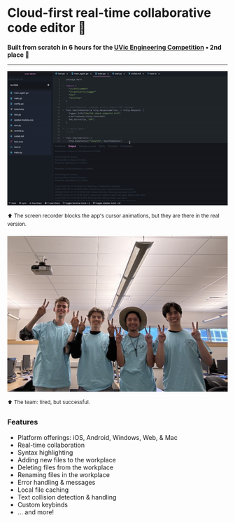 # Cloud-first real-time collaborative code editor 🚀

**Built from scratch in 6 hours for the [UVic Engineering Competition](https://onlineacademiccommunity.uvic.ca/ess/university-of-victoria-engineering-competition/) • 2nd place 🥈**

---

![demo](https://raw.githubusercontent.com/mattrltrent/random_assets/main/uvec.gif)

<sup>⬆️ The screen recorder blocks the app's cursor animations, but they are there in the real version.</sup>

![the team](https://raw.githubusercontent.com/mattrltrent/random_assets/main/us.JPG)

<sup>⬆️ The team: tired, but successful.</sup>

### Features

- Platform offerings: iOS, Android, Windows, Web, & Mac
- Real-time collaboration
- Syntax highlighting
- Adding new files to the workplace
- Deleting files from the workplace
- Renaming files in the workplace
- Error handling & messages
- Local file caching
- Text collision detection & handling
- Custom keybinds
- ... and more!